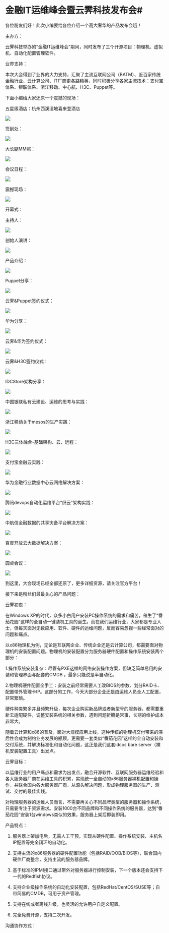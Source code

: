 # 金融IT运维峰会暨云霁科技发布会#


各位粉友们好！此次小编要给各位介绍一个高大奢华的产品发布会哦！

主办方：

云霁科技举办的“金融IT运维峰会”期间，同时发布了三个开源项目：物理机、虚拟机、自动化配置管理软件。

业界支持：

本次大会得到了业界的大力支持，汇聚了主流互联网公司（BATM）、近百家传统金融行业、云计算公司、IT厂商更各路精英，同时积极分享各家主流技术：支付宝体系、银联体系、浙江移动、中心航、H3C、Puppet等。

下面小编给大家还原一个震撼的现场：

五星级酒店：杭州西溪湿地喜来登酒店

![](http://i.imgur.com/qH1Thct.jpg)

签到处：

![](http://i.imgur.com/waaLqag.jpg)

大长腿MM照：

![](http://i.imgur.com/K3A60gh.jpg)

会议日程：

![](http://i.imgur.com/ulLjwV9.jpg)

震撼现场：

![](http://i.imgur.com/sDEwe92.jpg)

开幕式：



主持人：

![](http://i.imgur.com/U6xmC4i.jpg)

创始人演讲：

![](http://i.imgur.com/uKYdyZC.jpg)

产品介绍：

![](http://i.imgur.com/IPBUJbR.jpg)

Puppet分享：

![](http://i.imgur.com/SFboMyr.jpg)

云霁&Puppet签约仪式：

![](http://i.imgur.com/vXAZydM.jpg)

华为分享：

![](http://i.imgur.com/kWxHEKr.jpg)

云霁&华为签约仪式：

![](http://i.imgur.com/3X2kgrB.jpg)

云霁&H3C签约仪式：

![](http://i.imgur.com/8ZolBUM.png)

IDCStore架构分享：

![](http://i.imgur.com/xFxT4SS.jpg)


中国银联私有云建设、运维的思考与实践：

![](http://i.imgur.com/5EBcOht.jpg)

浙江移动关于mesos的生产实践：

![](http://i.imgur.com/6AMkMdg.jpg)

H3C三体融合-基础架构、云、远程：

![](http://i.imgur.com/sJ1NT1O.jpg)

支付宝金融云实践：

![](http://i.imgur.com/IPh0xg9.jpg)

华为金融行业数据中心云网络解决方案：

![](http://i.imgur.com/oi5aPXc.jpg)

腾讯devops自动化运维平台“织云”架构实践：

![](http://i.imgur.com/T40jfqf.jpg)

中航信金融数据的共享灾备平台解决方案：

![](http://i.imgur.com/Ag8TmxK.jpg)

百度开放云大数据解决方案：

![](http://i.imgur.com/0OKe9mW.jpg)

圆桌会议：

![](http://i.imgur.com/mNHIj4i.jpg)

到这里，大会现场已经全部还原了，更多详细资源，请关注官方平台！

接下来是粉丝们最最关心的产品问题：

云霁初衷：

在Windows XP的时代，众多小白用户安装PC操作系统的需求和痛苦，催生了“番茄花园”这样的全自动一键装机工具的诞生。而在我们运维行业，大家都是专业人士，但每天面对无数应用、软件、硬件的运维问题，反而容易忽视一些经常面对的问题和痛点。

以x86物理机为例，无论是互联网企业、传统企业还是云计算公司，都需要面对物理机的安装配置问题。物理机的安装配置分为服务器硬件配置和操作系统安装两个部分：

1.操作系统安装复杂：尽管有PXE这样的网络安装操作方案，但缺乏简单易用的安装和管理界面与配套的CMDB ，最多只能说是半自动化。

2.物理机硬件配置全手工：安装之前经常需要人工改BIOS的参数、划分RAID卡、配置带外管理卡IP。这部分的工作，今天大部分企业还是由运维人员全人工配置，非常繁琐。

硬件种类繁多并且频繁升级，每次企业购买新品牌或者新型号的服务器，都需要重新去适配硬件，调整安装系统的相关参数，遇到问题折腾是常事，长期的维护成本非常大。

随着云计算和x86的普及，面对大规模应用上线，这种传统的物理机交付带来的滞后性会成为制约业务发展的瓶颈，更需要一套类似“番茄花园”这样的全自动安装和交付系统，并解决标准化和自动化问题，这正是我们这套idcos bare server（裸机安装配置工具）出发点。

云霁目标：

以运维行业的用户痛点和需求为出发点，融合开源软件、互联网服务器运维经验和各大服务器厂商在运维工具的积累，实现统一全自动的x86服务器裸机配置和操作，并联合国内各大服务器厂商，从源头解决问题，形成物理服务器的生产、测试、交付的最佳实践。

对物理服务器的运维人员而言，不需要再关心不同品牌类型的服务器和操作系统，只需要专注于资源需求。安装1000台不同品牌和不同操作系统的服务器，达到“番茄花园”安装1台windows类似的效果，服务器上架后即装即用。

产品特点：

1. 服务器上架加电后，无需人工干预，实现从硬件配置、操作系统安装、主机名IP配置等完全闭环的自动化。

2. 支持主流的x86服务器的硬件配置功能（包括RAID/OOB/BIOS等），联合国内硬件厂商整合，支持主流的服务器品牌。

3. 基于标准的IPMI接口通过带外对服务器进行控制安装，下一个版本还会支持下一代的Redfish协议。

4. 支持企业级操作系统的自动化安装配置，包括RedHat/CentOS/SUSE等；自带简易的CMDB，可用于资产管理。

5. 支持在线或者离线升级，也灵活的允许用户自定义配置。

6. 完全免费开源，支持二次开发。

沟通协作方式：





